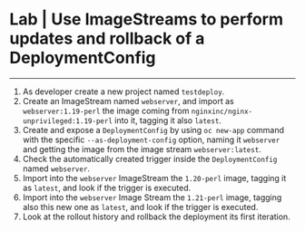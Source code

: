# Lab | Use ImageStreams to perform updates and rollback of a DeploymentConfig

---

1. As developer create a new project named `testdeploy`.
2. Create an ImageStream named `webserver`, and import as `webserver:1.19-perl`
   the image coming from `nginxinc/nginx-unprivileged:1.19-perl` into it,
   tagging it also `latest`.
3. Create and expose a `DeploymentConfig` by using `oc new-app` command with the
   specific `--as-deployment-config` option, naming it `webserver` and getting
   the image from the image stream `webserver:latest`.
4. Check the automatically created trigger inside the `DeploymentConfig` named
   `webserver`.
5. Import into the `webserver` ImageStream the `1.20-perl` image, tagging it as
   `latest`, and look if the trigger is executed.
6. Import into the `webserver` Image Stream the `1.21-perl` image, tagging also
   this new one as `latest`, and look if the trigger is executed.
7. Look at the rollout history and rollback the deployment its first iteration.
